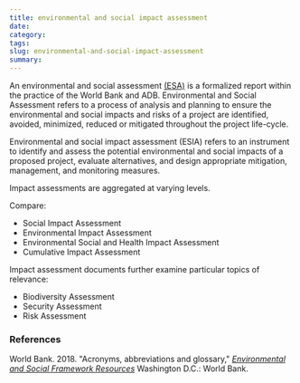 ```yaml
---
title: environmental and social impact assessment
date:
category:
tags:
slug: environmental-and-social-impact-assessment
summary:
---
```


An environmental and social assessment [(ESA)](#) is a formalized report within the practice of the World Bank and ADB. Environmental and Social Assessment refers to a process of analysis and planning to ensure the
environmental and social impacts and risks of a project are identified, avoided, minimized, reduced or
mitigated throughout the project life-cycle.


Environmental and social impact assessment (ESIA) refers to an instrument to identify and assess the
potential environmental and social impacts of a proposed project, evaluate alternatives, and design
appropriate mitigation, management, and monitoring measures.

Impact assessments are aggregated at varying levels.

Compare:

* Social Impact Assessment
* Environmental Impact Assessment
* Environmental Social and Health Impact Assessment
* Cumulative Impact Assessment

Impact assessment documents further examine particular topics of relevance:

* Biodiversity Assessment
* Security Assessment
* Risk Assessment

### References


World Bank. 2018. "Acronyms, abbreviations and glossary," _[Environmental and Social Framework Resources](https://www.worldbank.org/en/projects-operations/environmental-and-social-framework/brief/environmental-and-social-framework-resources)_ Washington D.C.: World Bank.
